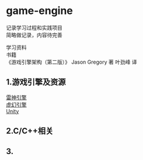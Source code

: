 # game-engine
记录学习过程和实践项目  
简略做记录，内容待完善

学习资料  
书籍  
    《游戏引擎架构（第二版）》 Jason Gregory 著  叶劲峰 译  

## 1.游戏引擎及资源
  [雷神引擎](https://github.com/id-Software/Quake-2)  
  [虚幻引擎](http://udn.epicgames.com/Main/WebHome.html)  
  [Unity](https://docs.unity3d.com/Manual/index.html)

## 2.C/C++相关
## 3.

